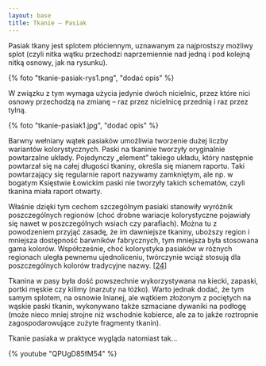 ```yaml
---
layout: base
title: Tkanie – Pasiak
---
```


Pasiak tkany jest splotem płóciennym, uznawanym za najprostszy możliwy splot (czyli nitka wątku przechodzi naprzemiennie nad jedną i pod kolejną nitką osnowy, jak na rysunku).

{% foto "tkanie-pasiak-rys1.png", "dodać opis" %}

W związku z tym wymaga użycia jedynie dwóch nicielnic, przez które nici osnowy przechodzą na zmianę – raz przez nicielnicę przednią i raz przez tylną.

{% foto "tkanie-pasiak1.jpg", "dodać opis" %}

Barwny wełniany wątek pasiaków umożliwia tworzenie dużej liczby wariantów kolorystycznych. Paski na tkaninie tworzyły oryginalnie powtarzalne układy. Pojedynczy „element” takiego układu, który następnie powtarzał się na całej długości tkaniny, określa się mianem raportu. Taki powtarzający się regularnie raport nazywamy zamkniętym, ale np. w bogatym Księstwie Łowickim paski nie tworzyły takich schematów, czyli tkanina miała raport otwarty.

Właśnie dzięki tym cechom szczególnym pasiaki stanowiły wyróżnik poszczególnych regionów (choć drobne wariacje kolorystyczne pojawiały się nawet w poszczególnych wsiach czy parafiach). Można tu z powodzeniem przyjąć zasadę, że im dawniejsze tkaniny, uboższy region i mniejsza dostępność barwników fabrycznych, tym mniejsza była stosowana gama kolorów. Współcześnie, choć kolorystyka pasiaków w różnych regionach uległa pewnemu ujednoliceniu, twórczynie wciąż stosują dla poszczególnych kolorów tradycyjne nazwy. [[24][bibliografia]]

Tkanina w pasy była dość powszechnie wykorzystywana na kiecki, zapaski, portki męskie czy kilimy (narzuty na łóżko). Warto jednak dodać, że tym samym splotem, na osnowie lnianej, ale wątkiem złożonym z pociętych na wąskie paski tkanin, wykonywano także szmaciane dywaniki na podłogę (może nieco mniej strojne niż wschodnie kobierce, ale za to jakże roztropnie zagospodarowujące zużyte fragmenty tkanin).

Tkanie pasiaka w praktyce wygląda natomiast tak…

{% youtube "QPUgD85fM54" %}

[bibliografia]: /slowniczek-i-bibliografia/#bibliografia